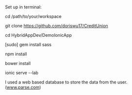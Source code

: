 Set up in terminal:

cd /path/to/your/workspace

git clone https://github.com/doriswu17/CreditUnion

cd HybridAppDev/DemoIonicApp

[sudo] gem install sass

npm install

bower install

ionic serve --lab


I used a web based database to store the data from the user. (www.parse.com) 
